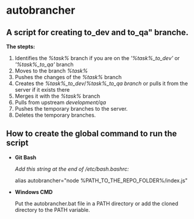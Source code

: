 # autobrancher
## A script for creating to_dev and to_qa" branche.

**The stepts:**

1. Identifies the *%task%* branch if you are on the *'%task%_to_dev'* or *'%task%_to_qa'* branch
2. Moves to the branch *%task%*
3. Pushes the changes of the *%task%* branch
4. Creates the *%task%_to_dev*/*%task%_to_qa branch* or pulls it from the server if it exists there
5. Merges it with the *%task%* branch
6. Pulls from upstream *development/qa*
7. Pushes the temporary branches to the server.
8. Deletes the temporary branches.
## How to create the global command to run the script

- **Git Bash**
  
  *Add this string at the end of /etc/bash.bashrc:*
  
  alias autobrancher="node %PATH_TO_THE_REPO_FOLDER%/index.js"

- **Windows CMD**

  Put the autobrancher.bat file in a PATH directory or add the cloned directory to the PATH variable.
